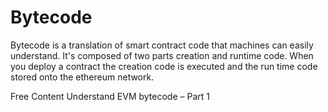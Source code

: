 # Bytecode

Bytecode is a translation of smart contract code that machines can easily understand. It's composed of two parts creation and runtime code. When you deploy a contract the creation code is executed and the run time code stored onto the ethereum network.

<ResourceGroupTitle>Free Content</ResourceGroupTitle>
<BadgeLink colorScheme='yellow' badgeText='Read' href='https://blog.trustlook.com/understand-evm-bytecode-part-1/'>Understand EVM bytecode – Part 1</BadgeLink>
